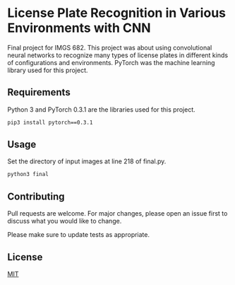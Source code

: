 # License Plate Recognition in Various Environments with CNN
Final project for IMGS 682.  This project was about using convolutional neural networks to recognize many types of license plates in different kinds of configurations and environments.  PyTorch was the machine learning library used for this project.

## Requirements

Python 3 and PyTorch 0.3.1 are the libraries used for this project.

```bash
pip3 install pytorch==0.3.1
```

## Usage

Set the directory of input images at line 218 of final.py.

```python
python3 final
```

## Contributing
Pull requests are welcome. For major changes, please open an issue first to discuss what you would like to change.

Please make sure to update tests as appropriate.

## License
[MIT](https://choosealicense.com/licenses/mit/)
